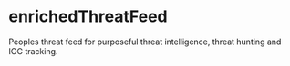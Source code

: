 # enrichedThreatFeed
Peoples threat feed for purposeful threat intelligence, threat hunting and IOC tracking.
